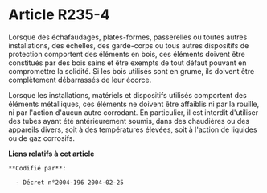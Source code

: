 # Article R235-4

Lorsque des échafaudages, plates-formes, passerelles ou toutes autres installations, des échelles, des garde-corps ou tous
autres dispositifs de protection comportent des éléments en bois, ces éléments doivent être constitués par des bois sains et
être exempts de tout défaut pouvant en compromettre la solidité. Si les bois utilisés sont en grume, ils doivent être
complètement débarrassés de leur écorce.

Lorsque les installations, matériels et dispositifs utilisés comportent des éléments métalliques, ces éléments ne doivent
être affaiblis ni par la rouille, ni par l'action d'aucun autre corrodant. En particulier, il est interdit d'utiliser des
tubes ayant été antérieurement soumis, dans des chaudières ou des appareils divers, soit à des températures élevées, soit à
l'action de liquides ou de gaz corrosifs.

**Liens relatifs à cet article**

	**Codifié par**:

	  - Décret n°2004-196 2004-02-25
